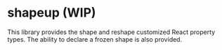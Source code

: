 # shapeup (WIP)

This library provides the shape and reshape customized React property types.
The ability to declare a frozen shape is also provided.
